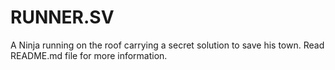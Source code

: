# RUNNER.SV
A Ninja running on the roof carrying a secret solution to save his town. Read README.md file for more information.
